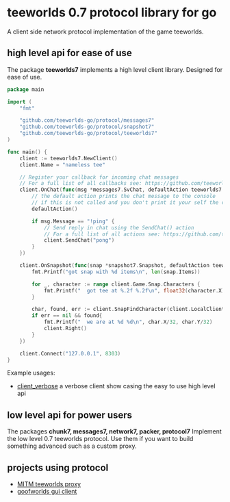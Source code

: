 # teeworlds 0.7 protocol library for go

A client side network protocol implementation of the game teeworlds.

## high level api for ease of use

The package **teeworlds7** implements a high level client library. Designed for ease of use.

```go
package main

import (
	"fmt"

	"github.com/teeworlds-go/protocol/messages7"
	"github.com/teeworlds-go/protocol/snapshot7"
	"github.com/teeworlds-go/protocol/teeworlds7"
)

func main() {
	client := teeworlds7.NewClient()
	client.Name = "nameless tee"

	// Register your callback for incoming chat messages
	// For a full list of all callbacks see: https://github.com/teeworlds-go/protocol/tree/master/teeworlds7/user_hooks.go
	client.OnChat(func(msg *messages7.SvChat, defaultAction teeworlds7.DefaultAction) {
		// the default action prints the chat message to the console
		// if this is not called and you don't print it your self the chat will not be visible
		defaultAction()

		if msg.Message == "!ping" {
			// Send reply in chat using the SendChat() action
			// For a full list of all actions see: https://github.com/teeworlds-go/protocol/tree/master/teeworlds7/user_actions.go
			client.SendChat("pong")
		}
	})

	client.OnSnapshot(func(snap *snapshot7.Snapshot, defaultAction teeworlds7.DefaultAction) {
		fmt.Printf("got snap with %d items\n", len(snap.Items))

		for _, character := range client.Game.Snap.Characters {
			fmt.Printf("  got tee at %.2f %.2f\n", float32(character.X)/32.0, float32(character.Y)/32.0)
		}

		char, found, err := client.SnapFindCharacter(client.LocalClientId)
		if err == nil && found{
			fmt.Printf("  we are at %d %d\n", char.X/32, char.Y/32)
			client.Right()
		}
	})

	client.Connect("127.0.0.1", 8303)
}
```


Example usages:
- [client_verbose](./examples/client_verbose/) a verbose client show casing the easy to use high level api

## low level api for power users

The packages **chunk7, messages7, network7, packer, protocol7** Implement the low level 0.7 teeworlds protocol. Use them if you want to build something advanced such as a custom proxy.

## projects using protocol

- [MITM teeworlds proxy](https://github.com/teeworlds-go/proxy)
- [goofworlds gui client](https://github.com/teeworlds-go/goofworlds)

